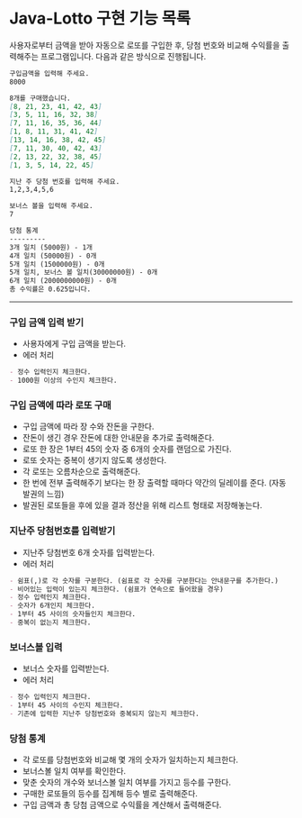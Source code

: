 # Java-Lotto 구현 기능 목록

사용자로부터 금액을 받아 자동으로 로또를 구입한 후, 당첨 번호와 비교해 수익률을 출력해주는 프로그램입니다. 다음과 같은 방식으로 진행됩니다.  

```markdown
구입금액을 입력해 주세요. 
8000 

8개를 구매했습니다. 
[8, 21, 23, 41, 42, 43] 
[3, 5, 11, 16, 32, 38] 
[7, 11, 16, 35, 36, 44] 
[1, 8, 11, 31, 41, 42] 
[13, 14, 16, 38, 42, 45] 
[7, 11, 30, 40, 42, 43] 
[2, 13, 22, 32, 38, 45] 
[1, 3, 5, 14, 22, 45]

지난 주 당첨 번호를 입력해 주세요. 
1,2,3,4,5,6 

보너스 볼을 입력해 주세요. 
7 

당첨 통계 
--------- 
3개 일치 (5000원) - 1개 
4개 일치 (50000원) - 0개 
5개 일치 (1500000원) - 0개 
5개 일치, 보너스 볼 일치(30000000원) - 0개 
6개 일치 (2000000000원) - 0개 
총 수익률은 0.625입니다.  
```
___

### 구입 금액 입력 받기

- 사용자에게 구입 금액을 받는다.
- 에러 처리

```markdown
- 정수 입력인지 체크한다.
- 1000원 이상의 수인지 체크한다.
```

### 구입 금액에 따라 로또 구매

- 구입 금액에 따라 장 수와 잔돈을 구한다.  
- 잔돈이 생긴 경우 잔돈에 대한 안내문을 추가로 출력해준다.  
- 로또 한 장은 1부터 45의 숫자 중 6개의 숫자를 랜덤으로 가진다.
- 로또 숫자는 중복이 생기지 않도록 생성한다.
- 각 로또는 오름차순으로 출력해준다.
- 한 번에 전부 출력해주기 보다는 한 장 출력할 때마다 약간의 딜레이를 준다. (자동 발권의 느낌)
- 발권된 로또들을 후에 있을 결과 정산을 위해 리스트 형태로 저장해놓는다.

### 지난주 당첨번호를 입력받기

- 지난주 당첨번호 6개 숫자를 입력받는다.
- 에러 처리

```markdown
- 쉼표(,)로 각 숫자를 구분한다. (쉼표로 각 숫자를 구분한다는 안내문구를 추가한다.)
- 비어있는 입력이 있는지 체크한다. (쉼표가 연속으로 들어왔을 경우)
- 정수 입력인지 체크한다.
- 숫자가 6개인지 체크한다.
- 1부터 45 사이의 숫자들인지 체크한다.
- 중복이 없는지 체크한다.
```

### 보너스볼 입력

- 보너스 숫자를 입력받는다. 
- 에러 처리

```markdown
- 정수 입력인지 체크한다.
- 1부터 45 사이의 수인지 체크한다.
- 기존에 입력한 지난주 당첨번호와 중복되지 않는지 체크한다.
```

### 당첨 통계

- 각 로또를 당첨번호와 비교해 몇 개의 숫자가 일치하는지 체크한다.
- 보너스볼 일치 여부를 확인한다.
- 맞춘 숫자의 개수와 보너스볼 일치 여부를 가지고 등수를 구한다.
- 구매한 로또들의 등수를 집계해 등수 별로 출력해준다.
- 구입 금액과 총 당첨 금액으로 수익률을 계산해서 출력해준다.

